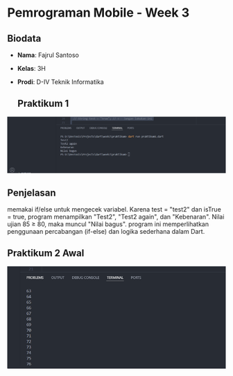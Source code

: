 # Pemrograman Mobile - Week 3

## Biodata
- **Nama**: Fajrul Santoso  
- **Kelas**: 3H  
- **Prodi**: D-IV Teknik Informatika  

  ## Praktikum 1
![Soal 1](img/Praktikum_1.PNG) 

 ## Penjelasan 
 memakai if/else untuk mengecek variabel. Karena test = "test2" dan isTrue = true, program menampilkan "Test2", "Test2 again", dan "Kebenaran". Nilai ujian 85 ≥ 80, maka muncul "Nilai bagus".
program ini memperlihatkan penggunaan percabangan (if-else) dan logika sederhana dalam Dart.
## Praktikum 2 Awal
![Soal 2](img/Praktikum_2_akhir.PNG) 
